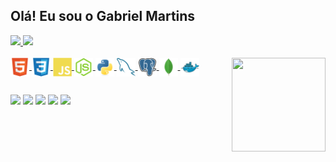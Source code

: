 
## Olá! Eu sou o Gabriel Martins
<div>
  <a href="https://github.com/GabrielMartinsz">
  <img height="130em" src="https://github-readme-stats.vercel.app/api?username=GabrielMartinsz&show_icons=true&theme=tokyonight&include_all_commits=true&count_private=true"/>
  <img height="130em" src="https://github-readme-stats.vercel.app/api/top-langs/?username=GabrielMartinsz&layout=compact&langs_count=7&theme=tokyonight"/>
</div>
<div style="display: inline_block"><br>
  <img align="center" alt="gm-html" height="30" width="30" src="https://raw.githubusercontent.com/devicons/devicon/master/icons/html5/html5-original.svg">
  <img align="center" alt="gm-css" height="30" width="30" src="https://raw.githubusercontent.com/devicons/devicon/master/icons/css3/css3-original.svg">
  <img align="center" alt="gm-js" height="30" width="30" src="https://raw.githubusercontent.com/devicons/devicon/master/icons/javascript/javascript-plain.svg">
  <img align="center" alt="gm-nodejs" height="30" width="30" src="https://raw.githubusercontent.com/devicons/devicon/master/icons/nodejs/nodejs-original.svg">
  <img align="center" alt="gm-python" height="30" width="30" src="https://raw.githubusercontent.com/devicons/devicon/master/icons/python/python-original.svg">
  <img align="center" alt="gm-mysql" height="30" width="30" src="https://raw.githubusercontent.com/devicons/devicon/master/icons/mysql/mysql-original.svg">
  <img align="center" alt="gm-postgresql" height="30" width="30" src="https://raw.githubusercontent.com/devicons/devicon/master/icons/postgresql/postgresql-original.svg">
  <img align="center" alt="gm-mongodb" height="30" width="30" src="https://raw.githubusercontent.com/devicons/devicon/master/icons/mongodb/mongodb-original.svg">
  <img align="center" alt="gm-docker" height="30" width="30" src="https://raw.githubusercontent.com/devicons/devicon/master/icons/docker/docker-original.svg">
  <img align="right" height="150" width="150" src="https://i.picasion.com/pic91/aea6625f73053f880b4ae0fcc69470f2.gif" width="300" height="300" border="0" /></a><br /><a href="https://picasion.com/"</a>
</div>
  
  ##
  
<div> 
  <a href = "mailto:martinsga999@gmail.com"><img src="https://img.shields.io/badge/Gmail-D14836?style=for-the-badge&logo=gmail&logoColor=white" target="_blank"></a>
  <a href="https://www.linkedin.com/in/gabriel-martins999" target="_blank"><img src="https://img.shields.io/badge/-LinkedIn-%230077B5?style=for-the-badge&logo=linkedin&logoColor=white" target="_blank"></a> 
  <a href="https://instagram.com/gaamartinsz" target="_blank"><img src="https://img.shields.io/badge/-Instagram-%23E4405F?style=for-the-badge&logo=instagram&logoColor=white" target="_blank"></a>
  <a href = "https://twitter.com/gaamartinsz"><img src="https://img.shields.io/badge/Twitter-1DA1F2?style=for-the-badge&logo=twitter&logoColor=white" target="_blank"></a>
  <a href = "http://portfoliogm.com/"><img src="https://img.shields.io/website-up-down-green-red/http/monip.org.svg" target="_blank"></a>
</div> 
